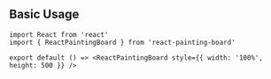 ## Basic Usage

```tsx
import React from 'react'
import { ReactPaintingBoard } from 'react-painting-board'

export default () => <ReactPaintingBoard style={{ width: '100%', height: 500 }} />
```

<div>
  <API src="./index.tsx"></API>
</div>
